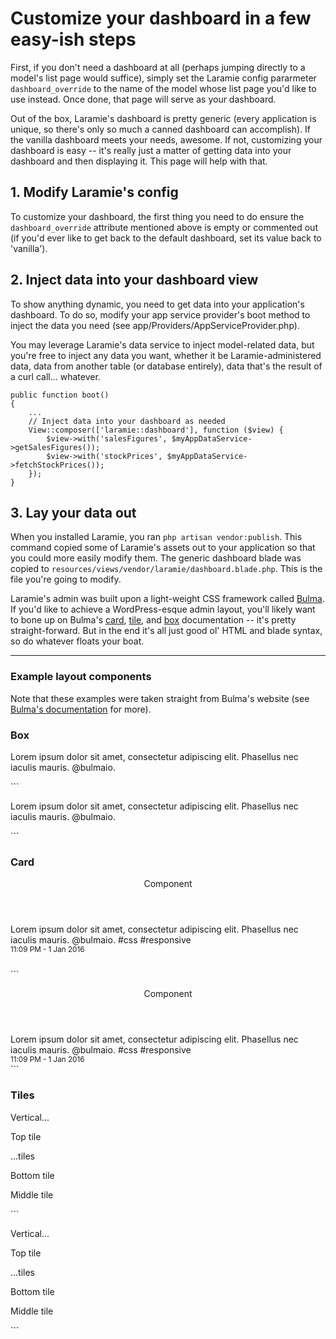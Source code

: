 # Customize your dashboard <span class="subtitle">in a few easy-ish steps</span>

First, if you don't need a dashboard at all (perhaps jumping directly to a model's list page would suffice), simply set the Laramie config pararmeter `dashboard_override` to the name of the model whose list page you'd like to use instead. Once done, that page will serve as your dashboard.

Out of the box, Laramie's dashboard is pretty generic (every application is unique, so there's only so much a canned dashboard can accomplish). If the vanilla dashboard meets your needs, awesome. If not, customizing your dashboard is easy -- it's really just a matter of getting data into your dashboard and then displaying it. This page will help with that.

## 1. Modify Laramie's config
To customize your dashboard, the first thing you need to do ensure the `dashboard_override` attribute mentioned above is empty or commented out (if you'd ever like to get back to the default dashboard, set its value back to 'vanilla').

## 2. Inject data into your dashboard view

To show anything dynamic, you need to get data into your application's dashboard. To do so, modify your app service provider's boot method to inject the data you need (see app/Providers/AppServiceProvider.php).

You may leverage Laramie's data service to inject model-related data, but you're free to inject any data you want, whether it be Laramie-administered data, data from another table (or database entirely), data that's the result of a curl call... whatever.

```
public function boot()
{
    ...
    // Inject data into your dashboard as needed
    View::composer(['laramie::dashboard'], function ($view) {
        $view->with('salesFigures', $myAppDataService->getSalesFigures());
        $view->with('stockPrices', $myAppDataService->fetchStockPrices());
    });
}
```

## 3. Lay your data out

When you installed Laramie, you ran `php artisan vendor:publish`. This command copied some of Laramie's assets out to your application so that you could more easily modify them. The generic dashboard blade was copied to `resources/views/vendor/laramie/dashboard.blade.php`. This is the file you're going to modify.

Laramie's admin was built upon a light-weight CSS framework called [Bulma](http://bulma.io/). If you'd like to achieve a WordPress-esque admin layout, you'll likely want to bone up on Bulma's [card](http://bulma.io/documentation/components/card/), [tile](http://bulma.io/documentation/layout/tiles/), and [box](http://bulma.io/documentation/elements/box/) documentation -- it's pretty straight-forward. But in the end it's all just good ol' HTML and blade syntax, so do whatever floats your boat.

-----

### Example layout components

Note that these examples were taken straight from Bulma's website (see [Bulma's documentation](http://bulma.io/) for more).

### Box
<div class="box">
    <p>Lorem ipsum dolor sit amet, consectetur adipiscing elit. Phasellus nec iaculis mauris. <a>@bulmaio</a>.</p>
</div>
```
<div class="box">
    <p>Lorem ipsum dolor sit amet, consectetur adipiscing elit. Phasellus nec iaculis mauris. <a>@bulmaio</a>.</p>
</div>
```

### Card
<div class="card" style="margin-bottom: 1.5rem">
    <header class="card-header">
        <p class="card-header-title">
            Component
        </p><a class="card-header-icon"><span class="icon"><i class="fa fa-angle-down"></i></span></a>
    </header>
    <div class="card-content">
        <div class="content">
            Lorem ipsum dolor sit amet, consectetur adipiscing elit. Phasellus nec iaculis mauris. <a>@bulmaio</a>.
            <a>#css</a> <a>#responsive</a><br>
            <small>11:09 PM - 1 Jan 2016</small>
        </div>
    </div>
</div>
```
<div class="card">
    <header class="card-header">
        <p class="card-header-title">
            Component
        </p><a class="card-header-icon"><span class="icon"><i class="fa fa-angle-down"></i></span></a>
    </header>
    <div class="card-content">
        <div class="content">
            Lorem ipsum dolor sit amet, consectetur adipiscing elit. Phasellus nec iaculis mauris. <a>@bulmaio</a>.
            <a>#css</a> <a>#responsive</a><br>
            <small>11:09 PM - 1 Jan 2016</small>
        </div>
    </div>
</div>
```

### Tiles
<div class="tile is-ancestor">
    <div class="tile is-vertical">
        <div class="tile">
            <div class="tile is-parent is-vertical">
                <article class="tile is-child notification is-primary">
                    <p class="title">Vertical...</p>
                    <p class="subtitle">Top tile</p>
                </article>
                <article class="tile is-child notification is-warning">
                    <p class="title">...tiles</p>
                    <p class="subtitle">Bottom tile</p>
                </article>
            </div>
            <div class="tile is-parent">
                <article class="tile is-child notification is-info">
                    <p class="title">Middle tile</p>
                </article>
            </div>
        </div>
    </div>
</div>
```
<div class="tile is-ancestor">
    <div class="tile is-vertical">
        <div class="tile">
            <div class="tile is-parent is-vertical">
                <article class="tile is-child notification is-primary">
                    <p class="title">Vertical...</p>
                    <p class="subtitle">Top tile</p>
                </article>
                <article class="tile is-child notification is-warning">
                    <p class="title">...tiles</p>
                    <p class="subtitle">Bottom tile</p>
                </article>
            </div>
            <div class="tile is-parent">
                <article class="tile is-child notification is-info">
                    <p class="title">Middle tile</p>
                </article>
            </div>
        </div>
    </div>
</div>
```
